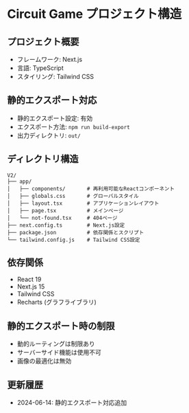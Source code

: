 # Circuit Game プロジェクト構造

## プロジェクト概要
- フレームワーク: Next.js
- 言語: TypeScript
- スタイリング: Tailwind CSS

## 静的エクスポート対応
- 静的エクスポート設定: 有効
- エクスポート方法: `npm run build-export`
- 出力ディレクトリ: `out/`

## ディレクトリ構造
```
V2/
├── app/
│   ├── components/       # 再利用可能なReactコンポーネント
│   ├── globals.css       # グローバルスタイル
│   ├── layout.tsx        # アプリケーションレイアウト
│   ├── page.tsx          # メインページ
│   └── not-found.tsx     # 404ページ
├── next.config.ts        # Next.js設定
├── package.json          # 依存関係とスクリプト
└── tailwind.config.js    # Tailwind CSS設定
```

## 依存関係
- React 19
- Next.js 15
- Tailwind CSS
- Recharts (グラフライブラリ)

## 静的エクスポート時の制限
- 動的ルーティングは制限あり
- サーバーサイド機能は使用不可
- 画像の最適化は無効

## 更新履歴
- 2024-06-14: 静的エクスポート対応追加 